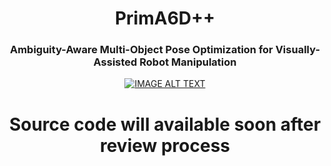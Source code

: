 <h1 align="center">
  PrimA6D++
</h1>

<h3 align="center">
  Ambiguity-Aware Multi-Object Pose Optimization for Visually-Assisted Robot Manipulation
</h3>

<div align="center">
  <a href="[https://www.youtube.com/watch?v=GF8wDMlJXdE](https://youtu.be/GF8wDMlJXdE)"><img src="https://img.youtube.com/vi/GF8wDMlJXdE/0.jpg" alt="IMAGE ALT TEXT"></a>
</div>

<h1 align="center">
  Source code will available soon after review process
</h1>
